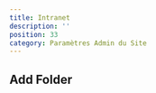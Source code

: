 ```yaml
---
title: Intranet
description: ''
position: 33
category: Paramètres Admin du Site
---
```



## Add Folder

